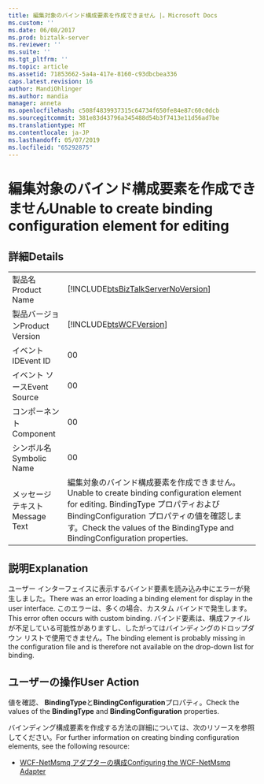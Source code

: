 ```yaml
---
title: 編集対象のバインド構成要素を作成できません |。Microsoft Docs
ms.custom: ''
ms.date: 06/08/2017
ms.prod: biztalk-server
ms.reviewer: ''
ms.suite: ''
ms.tgt_pltfrm: ''
ms.topic: article
ms.assetid: 71853662-5a4a-417e-8160-c93dbcbea336
caps.latest.revision: 16
author: MandiOhlinger
ms.author: mandia
manager: anneta
ms.openlocfilehash: c508f4839937315c64734f650fe84e87c60c0dcb
ms.sourcegitcommit: 381e83d43796a345488d54b3f7413e11d56ad7be
ms.translationtype: MT
ms.contentlocale: ja-JP
ms.lasthandoff: 05/07/2019
ms.locfileid: "65292875"
---
```

# <a name="unable-to-create-binding-configuration-element-for-editing"></a><span data-ttu-id="a46c0-102">編集対象のバインド構成要素を作成できません</span><span class="sxs-lookup"><span data-stu-id="a46c0-102">Unable to create binding configuration element for editing</span></span>
## <a name="details"></a><span data-ttu-id="a46c0-103">詳細</span><span class="sxs-lookup"><span data-stu-id="a46c0-103">Details</span></span>  
  
|                 |                                                                                                                                      |
|-----------------|--------------------------------------------------------------------------------------------------------------------------------------|
|  <span data-ttu-id="a46c0-104">製品名</span><span class="sxs-lookup"><span data-stu-id="a46c0-104">Product Name</span></span>   |                          [!INCLUDE[btsBizTalkServerNoVersion](../includes/btsbiztalkservernoversion-md.md)]                          |
| <span data-ttu-id="a46c0-105">製品バージョン</span><span class="sxs-lookup"><span data-stu-id="a46c0-105">Product Version</span></span> |                                      [!INCLUDE[btsWCFVersion](../includes/btswcfversion-md.md)]                                      |
|    <span data-ttu-id="a46c0-106">イベント ID</span><span class="sxs-lookup"><span data-stu-id="a46c0-106">Event ID</span></span>     |                                                                  <span data-ttu-id="a46c0-107">0</span><span class="sxs-lookup"><span data-stu-id="a46c0-107">0</span></span>                                                                   |
|  <span data-ttu-id="a46c0-108">イベント ソース</span><span class="sxs-lookup"><span data-stu-id="a46c0-108">Event Source</span></span>   |                                                                  <span data-ttu-id="a46c0-109">0</span><span class="sxs-lookup"><span data-stu-id="a46c0-109">0</span></span>                                                                   |
|    <span data-ttu-id="a46c0-110">コンポーネント</span><span class="sxs-lookup"><span data-stu-id="a46c0-110">Component</span></span>    |                                                                  <span data-ttu-id="a46c0-111">0</span><span class="sxs-lookup"><span data-stu-id="a46c0-111">0</span></span>                                                                   |
|  <span data-ttu-id="a46c0-112">シンボル名</span><span class="sxs-lookup"><span data-stu-id="a46c0-112">Symbolic Name</span></span>  |                                                                  <span data-ttu-id="a46c0-113">0</span><span class="sxs-lookup"><span data-stu-id="a46c0-113">0</span></span>                                                                   |
|  <span data-ttu-id="a46c0-114">メッセージ テキスト</span><span class="sxs-lookup"><span data-stu-id="a46c0-114">Message Text</span></span>   | <span data-ttu-id="a46c0-115">編集対象のバインド構成要素を作成できません。</span><span class="sxs-lookup"><span data-stu-id="a46c0-115">Unable to create binding configuration element for editing.</span></span> <span data-ttu-id="a46c0-116">BindingType プロパティおよび BindingConfiguration プロパティの値を確認します。</span><span class="sxs-lookup"><span data-stu-id="a46c0-116">Check the values of the BindingType and BindingConfiguration properties.</span></span> |
  
## <a name="explanation"></a><span data-ttu-id="a46c0-117">説明</span><span class="sxs-lookup"><span data-stu-id="a46c0-117">Explanation</span></span>  
 <span data-ttu-id="a46c0-118">ユーザー インターフェイスに表示するバインド要素を読み込み中にエラーが発生しました。</span><span class="sxs-lookup"><span data-stu-id="a46c0-118">There was an error loading a binding element for display in the user interface.</span></span> <span data-ttu-id="a46c0-119">このエラーは、多くの場合、カスタム バインドで発生します。</span><span class="sxs-lookup"><span data-stu-id="a46c0-119">This error often occurs with custom binding.</span></span> <span data-ttu-id="a46c0-120">バインド要素は、構成ファイルが不足している可能性がありますし、したがってはバインディングのドロップダウン リストで使用できません。</span><span class="sxs-lookup"><span data-stu-id="a46c0-120">The binding element is probably missing in the configuration file and is therefore not available on the drop-down list for binding.</span></span>  
  
## <a name="user-action"></a><span data-ttu-id="a46c0-121">ユーザーの操作</span><span class="sxs-lookup"><span data-stu-id="a46c0-121">User Action</span></span>  
 <span data-ttu-id="a46c0-122">値を確認、 **BindingType**と**BindingConfiguration**プロパティ。</span><span class="sxs-lookup"><span data-stu-id="a46c0-122">Check the values of the **BindingType** and **BindingConfiguration** properties.</span></span>  
  
 <span data-ttu-id="a46c0-123">バインディング構成要素を作成する方法の詳細については、次のリソースを参照してください。</span><span class="sxs-lookup"><span data-stu-id="a46c0-123">For further information on creating binding configuration elements, see the following resource:</span></span>  
  
-   [<span data-ttu-id="a46c0-124">WCF-NetMsmq アダプターの構成</span><span class="sxs-lookup"><span data-stu-id="a46c0-124">Configuring the WCF-NetMsmq Adapter</span></span>](../core/configuring-the-wcf-netmsmq-adapter.md)